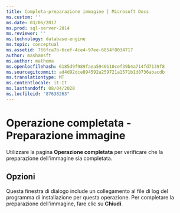 ```yaml
---
title: Completa-preparazione immagine | Microsoft Docs
ms.custom: ''
ms.date: 03/06/2017
ms.prod: sql-server-2014
ms.reviewer: ''
ms.technology: database-engine
ms.topic: conceptual
ms.assetid: 766fca7b-6cef-4ce4-97ee-6854f8034717
author: mashamsft
ms.author: mathoma
ms.openlocfilehash: 6185d9f989faea5940110cef39b4a714fd7139f8
ms.sourcegitcommit: ad4d92dce894592a259721a1571b1d8736abacdb
ms.translationtype: MT
ms.contentlocale: it-IT
ms.lasthandoff: 08/04/2020
ms.locfileid: "87638263"
---
```

# <a name="complete---prepare-image"></a>Operazione completata - Preparazione immagine
  Utilizzare la pagina **Operazione completata** per verificare che la preparazione dell'immagine sia completata.  
  
## <a name="options"></a>Opzioni  
 Questa finestra di dialogo include un collegamento al file di log del programma di installazione per questa operazione. Per completare la preparazione dell'immagine, fare clic su **Chiudi**.  
  
  
